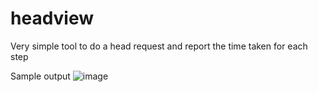 # headview
Very simple tool to do a head request and report the time taken for each step

Sample output
![image](https://github.com/earentir/headview/assets/97396839/9d544c6a-c681-441f-ab6b-9b0a7868494b)
